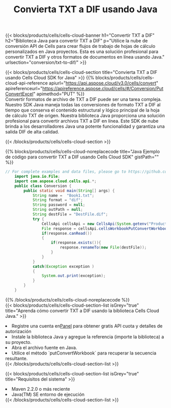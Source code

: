 ﻿---
title:  Convierta TXT a DIF usando Java
description: Utilizando el Aspose.Cells Cloud SDK for Java para convertir un archivo de formato TXT a un archivo de formato DIF.
kwords: Excel, Convert TXT to DIF, REST, Java
howto: How to convert TXT to DIF using Aspose.Cells Cloud Java library.
---
{{< blocks/products/cells/cells-cloud-banner h1="Convertir TXT a DIF" h2="Biblioteca Java para convertir TXT a DIF" p="Utilice la nube de conversión API de Cells para crear flujos de trabajo de hojas de cálculo personalizados en Java proyectos. Esta es una solución profesional para convertir TXT a DIF y otros formatos de documentos en línea usando Java." urlsection="conversion/txt-to-dif/" >}}

{{< blocks/products/cells/cells-cloud-section title="Convierta TXT a DIF usando Cells Cloud SDK for Java" >}}
{{% blocks/products/cells/cells-cloud-api-reference apiurl="https://api.aspose.cloud/v3.0/cells/convert" apireferenceurl="https://apireference.aspose.cloud/cells/#/Conversion/PutConvertExcel" apimethod="PUT" %}}
<br/>
Convertir formatos de archivo de TXT a DIF puede ser una tarea compleja. Nuestro SDK Java maneja todas las conversiones de formato TXT a DIF al tiempo que conserva el contenido estructural y lógico principal de la hoja de cálculo TXT de origen. Nuestra biblioteca Java proporciona una solución profesional para convertir archivos TXT a DIF en línea. Este SDK de nube brinda a los desarrolladores Java una potente funcionalidad y garantiza una salida DIF de alta calidad.

{{< /blocks/products/cells/cells-cloud-section >}}

{{% blocks/products/cells/cells-cloud-noreplacecode title="Java Ejemplo de código para convertir TXT a DIF usando Cells Cloud SDK" gistPath="" %}}
 
```java
// For complete examples and data files, please go to https://github.com/aspose-cells-cloud/aspose-cells-cloud-java/
    import java.io.File;
    import com.aspose.cloud.cells.api.*;
    public class Conversion {
        public static void main(String[] args) {
            String name =  "Book1.txt";
            String format = "dif";
            String password = null;
            String outPath = null;
            String destFile = "DestFile.dif";
            try {
                CellsApi cellsApi = new CellsApi(System.getenv("ProductClientId"), System.getenv("ProductClientSecret"));
                File response = cellsApi.cellsWorkbookPutConvertWorkbook(new File(name), format, password, outPath, null,null);            
                if(response.canRead())
                {
                    if(response.exists()){
                        response.renameTo(new File(destFile));
                    }                
                }
            }
            catch(Exception exception )
            {
                System.out.print(exception);
            }
        }
    }
```
 
{{% /blocks/products/cells/cells-cloud-noreplacecode %}}
<br/>
{{< blocks/products/cells/cells-cloud-section-list isGrey="true" title="Aprenda cómo convertir TXT a DIF usando la biblioteca Cells Cloud Java." >}}
<li> Registre una cuenta en<a href="https://dashboard.aspose.cloud/">Panel</a> para obtener gratis API cuota y detalles de autorización</li>
<li>Instale la biblioteca Java y agregue la referencia (importe la biblioteca) a su proyecto.</li>
<li>Abra el archivo fuente en Java.</li>
<li>Utilice el método `putConvertWorkbook` para recuperar la secuencia resultante.</li>
{{< /blocks/products/cells/cells-cloud-section-list >}}

{{< blocks/products/cells/cells-cloud-section-list isGrey="true" title="Requisitos del sistema" >}}
<li>Maven 2.2.0 o más reciente</li>
<li>Java(TM) SE entorno de ejecución</li>
{{< /blocks/products/cells/cells-cloud-section-list >}}
